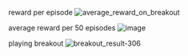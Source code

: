 reward per episode
![average_reward_on_breakout](https://github.com/han-won/PlayingAtariWithMindSpore/assets/144544136/4ba79a71-de8f-4862-a62d-7a1241d3909d)

average reward per 50 episodes
![image](https://github.com/han-won/PlayingAtariWithMindSpore/assets/144544136/8f68b4d9-8d7e-47b4-b8bd-6f0752b9468f)

playing breakout
![breakout_result-306](https://github.com/han-won/PlayingAtariWithMindSpore/assets/144544136/bf074a6d-52d2-4d8c-92cc-11f1663f6642)
